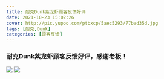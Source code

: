 ```yaml
---
title: 耐克Dunk紫龙虾顾客反馈好评
date: 2021-10-23 15:02:26
cover: http://pic.yupoo.com/ptbxcp/5aec5293/77bad35d.jpg
tags: [耐克,Dunk]
categories: [顾客反馈]
---
```


###  耐克Dunk紫龙虾顾客反馈好评，感谢老板！
![](http://pic.yupoo.com/ptbxcp/efb7b357/696b2213.jpg)
![](http://pic.yupoo.com/ptbxcp/5aec5293/77bad35d.jpg)
